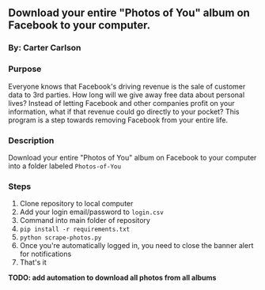 ## Download your entire "Photos of You" album on Facebook to your computer.
### By: Carter Carlson

### Purpose
Everyone knows that Facebook's driving revenue is the sale of customer data
to 3rd parties.  How long will we give away free data about personal lives?
Instead of letting Facebook and other companies profit on your information, what
if that revenue could go directly to your pocket?  This program is a step towards
removing Facebook from your entire life.

### Description
Download your entire "Photos of You" album on Facebook to your computer into a folder
labeled `Photos-of-You`

### Steps
1. Clone repository to local computer
2. Add your login email/password to `login.csv`
3. Command into main folder of repository
4. `pip install -r requirements.txt`
5. `python scrape-photos.py`
6. Once you're automatically logged in, you need to close the banner alert for notifications
7. That's it

__TODO: add automation to download all photos from all albums__
